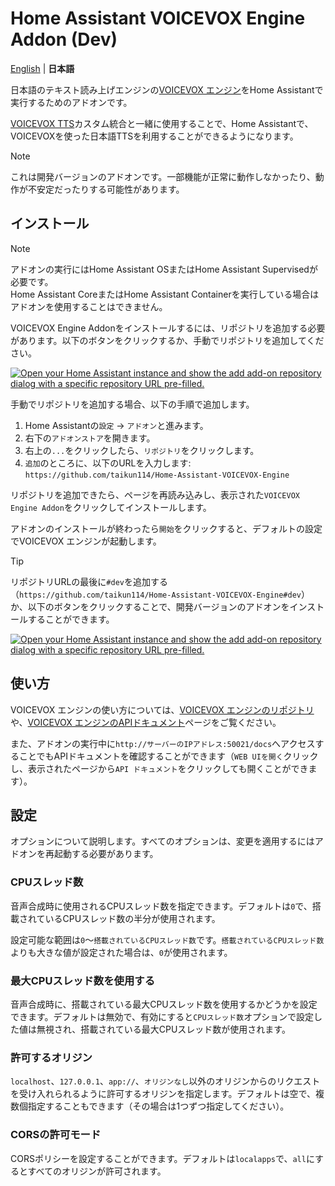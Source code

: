 # Home Assistant VOICEVOX Engine Addon (Dev)
[English](/voicevox_engine_addon/DOCS.md) | **日本語**

日本語のテキスト読み上げエンジンの[VOICEVOX エンジン](https://github.com/VOICEVOX/voicevox_engine)をHome Assistantで実行するためのアドオンです。

[VOICEVOX TTS](https://github.com/taikun114/VOICEVOX-TTS-for-Home-Assistant)カスタム統合と一緒に使用することで、Home Assistantで、VOICEVOXを使った日本語TTSを利用することができるようになります。

> [!NOTE]
> これは開発バージョンのアドオンです。一部機能が正常に動作しなかったり、動作が不安定だったりする可能性があります。

## インストール
>[!NOTE]
>アドオンの実行にはHome Assistant OSまたはHome Assistant Supervisedが必要です。\
>Home Assistant CoreまたはHome Assistant Containerを実行している場合はアドオンを使用することはできません。

VOICEVOX Engine Addonをインストールするには、リポジトリを追加する必要があります。以下のボタンをクリックするか、手動でリポジトリを追加してください。

[![Open your Home Assistant instance and show the add add-on repository dialog with a specific repository URL pre-filled.](https://my.home-assistant.io/badges/supervisor_add_addon_repository.svg)](https://my.home-assistant.io/redirect/supervisor_add_addon_repository/?repository_url=https%3A%2F%2Fgithub.com%2Ftaikun114%2FHome-Assistant-VOICEVOX-Engine)

手動でリポジトリを追加する場合、以下の手順で追加します。
1. Home Assistantの`設定` → `アドオン`と進みます。
2. 右下の`アドオンストア`を開きます。
3. 右上の`...`をクリックしたら、`リポジトリ`をクリックします。
4. `追加`のところに、以下のURLを入力します:\
   `https://github.com/taikun114/Home-Assistant-VOICEVOX-Engine`

リポジトリを追加できたら、ページを再読み込みし、表示された`VOICEVOX Engine Addon`をクリックしてインストールします。

アドオンのインストールが終わったら`開始`をクリックすると、デフォルトの設定でVOICEVOX エンジンが起動します。

> [!TIP]
> リポジトリURLの最後に`#dev`を追加する（`https://github.com/taikun114/Home-Assistant-VOICEVOX-Engine#dev`）か、以下のボタンをクリックすることで、開発バージョンのアドオンをインストールすることができます。
>
> [![Open your Home Assistant instance and show the add add-on repository dialog with a specific repository URL pre-filled.](https://my.home-assistant.io/badges/supervisor_add_addon_repository.svg)](https://my.home-assistant.io/redirect/supervisor_add_addon_repository/?repository_url=https%3A%2F%2Fgithub.com%2Ftaikun114%2FHome-Assistant-VOICEVOX-Engine%23dev)


## 使い方
VOICEVOX エンジンの使い方については、[VOICEVOX エンジンのリポジトリ](https://github.com/VOICEVOX/voicevox_engine)や、[VOICEVOX エンジンのAPIドキュメント](https://voicevox.github.io/voicevox_engine/api/)ページをご覧ください。

また、アドオンの実行中に`http://サーバーのIPアドレス:50021/docs`へアクセスすることでもAPIドキュメントを確認することができます（`WEB UIを開く`クリックし、表示されたページから`API ドキュメント`をクリックしても開くことができます）。


## 設定
オプションについて説明します。すべてのオプションは、変更を適用するにはアドオンを再起動する必要があります。

### CPUスレッド数
音声合成時に使用されるCPUスレッド数を指定できます。デフォルトは`0`で、搭載されているCPUスレッド数の半分が使用されます。

設定可能な範囲は`0`〜`搭載されているCPUスレッド数`です。`搭載されているCPUスレッド数`よりも大きな値が設定された場合は、`0`が使用されます。

### 最大CPUスレッド数を使用する
音声合成時に、搭載されている最大CPUスレッド数を使用するかどうかを設定できます。デフォルトは無効で、有効にすると`CPUスレッド数`オプションで設定した値は無視され、搭載されている最大CPUスレッド数が使用されます。

### 許可するオリジン
`localhost`、`127.0.0.1`、`app://`、`オリジンなし`以外のオリジンからのリクエストを受け入れられるように許可するオリジンを指定します。デフォルトは空で、複数個指定することもできます（その場合は1つずつ指定してください）。

### CORSの許可モード
CORSポリシーを設定することができます。デフォルトは`localapps`で、`all`にするとすべてのオリジンが許可されます。
